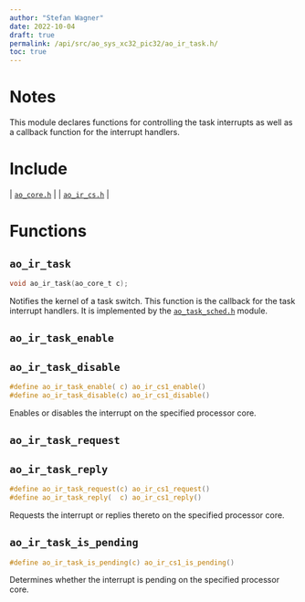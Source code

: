 ```yaml
---
author: "Stefan Wagner"
date: 2022-10-04
draft: true
permalink: /api/src/ao_sys_xc32_pic32/ao_ir_task.h/
toc: true
---
```


# Notes

This module declares functions for controlling the task interrupts as well as a callback function for the interrupt handlers.

# Include

| [`ao_core.h`](ao_core.h.md) |
| [`ao_ir_cs.h`](ao_ir_cs.h.md) |

# Functions

## `ao_ir_task`

```c
void ao_ir_task(ao_core_t c);
```

Notifies the kernel of a task switch. This function is the callback for the task interrupt handlers. It is implemented by the [`ao_task_sched.h`](../ao_sys/ao_task_sched.h.md) module.

## `ao_ir_task_enable`
## `ao_ir_task_disable`

```c
#define ao_ir_task_enable( c) ao_ir_cs1_enable()
#define ao_ir_task_disable(c) ao_ir_cs1_disable()
```

Enables or disables the interrupt on the specified processor core.

## `ao_ir_task_request`
## `ao_ir_task_reply`

```c
#define ao_ir_task_request(c) ao_ir_cs1_request()
#define ao_ir_task_reply(  c) ao_ir_cs1_reply()
```

Requests the interrupt or replies thereto on the specified processor core.

## `ao_ir_task_is_pending`

```c
#define ao_ir_task_is_pending(c) ao_ir_cs1_is_pending()
```

Determines whether the interrupt is pending on the specified processor core.
